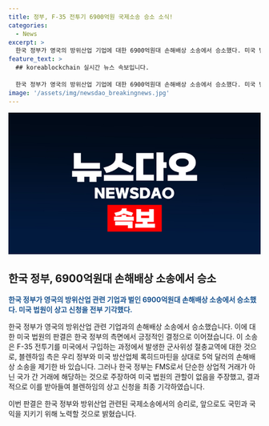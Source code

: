```yaml
---
title: 정부, F-35 전투기 6900억원 국제소송 승소 소식!
categories:
  - News
excerpt: >
  한국 정부가 영국의 방위산업 기업에 대한 6900억원대 손해배상 소송에서 승소했다. 미국 법원이 영국 기업의 상고 신청을 기각하며, 우리 정부의 F-35 전투기 구매 과정에 대한 소송을 종결시켰다. 이에 법무부와 방위사업청은 국민과 국익을 위해 국제소송에서 최선을 다하겠다고 밝혔다. (문의: jebo@cbs.co.kr, @노컷뉴스, https://url.kr/b71afn)
feature_text: >
  ## koreablockchain 실시간 뉴스 속보입니다.

  한국 정부가 영국의 방위산업 기업에 대한 6900억원대 손해배상 소송에서 승소했다. 미국 법원이 영국 기업의 상고 신청을 기각하며, 우리 정부의 F-35 전투기 구매 과정에 대한 소송을 종결시켰다. 이에 법무부와 방위사업청은 국민과 국익을 위해 국제소송에서 최선을 다하겠다고 밝혔다. (문의: jebo@cbs.co.kr, @노컷뉴스, https://url.kr/b71afn)
image: '/assets/img/newsdao_breakingnews.jpg'
---
```


<p><img src="/assets/img/newsdao_breakingnews.jpg" alt="koreablockchain 속보" /></p>

<h2 data-ke-size="size26">한국 정부, 6900억원대 손해배상 소송에서 승소</h2>

<p data-ke-size="size16"><b><span style="color: #1a5490;">한국 정부가 영국의 방위산업 관련 기업과 벌인 6900억원대 손해배상 소송에서 승소했다. 미국 법원이 상고 신청을 전부 기각했다.</span></b></p>

<p>한국 정부가 영국의 방위산업 관련 기업과의 손해배상 소송에서 승소했습니다. 이에 대한 미국 법원의 판결은 한국 정부의 측면에서 긍정적인 결정으로 이어졌습니다. 이 소송은 F-35 전투기를 미국에서 구입하는 과정에서 발생한 군사위성 절충교역에 대한 것으로, 블렌하임 측은 우리 정부와 미국 방산업체 록히드마틴을 상대로 5억 달러의 손해배상 소송을 제기한 바 있습니다. 그러나 한국 정부는 FMS로서 단순한 상업적 거래가 아닌 국가 간 거래에 해당하는 것으로 주장하여 미국 법원의 관할이 없음을 주장했고, 결과적으로 이를 받아들여 블렌하임의 상고 신청을 최종 기각하였습니다.</p>

<p>이번 판결은 한국 정부와 방위산업 관련된 국제소송에서의 승리로, 앞으로도 국민과 국익을 지키기 위해 노력할 것으로 밝혔습니다.</p>

